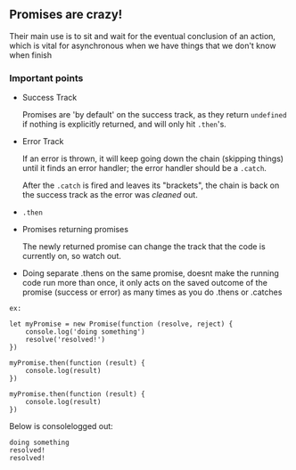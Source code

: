 ## Promises are crazy!

Their main use is to sit and wait for the eventual conclusion of an action, which is vital for asynchronous when we have things that we don't know when finish

### Important points

* Success Track

   Promises are 'by default' on the success track, as they return `undefined` if nothing is explicitly returned, and will only hit `.then`'s.

* Error Track

   If an error is thrown, it will keep going down the chain (skipping things) until it finds an error handler; the error handler should be a `.catch`.

   After the `.catch` is fired and leaves its "brackets", the chain is back on the success track as the error was *cleaned* out.

* `.then`

* Promises returning promises

   The newly returned promise can change the track that the code is currently on, so watch out.

* Doing separate .thens on the same promise, doesnt make the running code run more than once, it only acts on the saved outcome of the promise (success or error) as many times as you do .thens or .catches
```
ex:

let myPromise = new Promise(function (resolve, reject) {
    console.log('doing something')
    resolve('resolved!')
})

myPromise.then(function (result) {
    console.log(result)
})

myPromise.then(function (result) {
    console.log(result)
})
```
Below is consolelogged out: 
```
doing something
resolved!
resolved!
```
